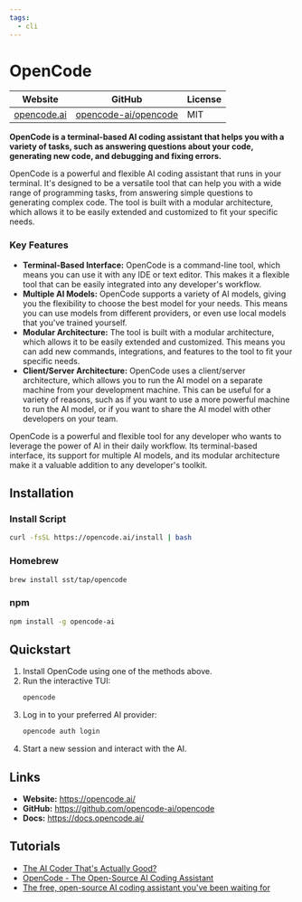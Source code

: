 ```yaml
---
tags:
  - cli
---
```


# OpenCode

| Website | GitHub | License |
| --- | --- | --- |
| [opencode.ai](https://opencode.ai/) | [opencode-ai/opencode](https://github.com/opencode-ai/opencode) | MIT |

**OpenCode is a terminal-based AI coding assistant that helps you with a variety of tasks, such as answering questions about your code, generating new code, and debugging and fixing errors.**

OpenCode is a powerful and flexible AI coding assistant that runs in your terminal. It's designed to be a versatile tool that can help you with a wide range of programming tasks, from answering simple questions to generating complex code. The tool is built with a modular architecture, which allows it to be easily extended and customized to fit your specific needs.

### Key Features

*   **Terminal-Based Interface:** OpenCode is a command-line tool, which means you can use it with any IDE or text editor. This makes it a flexible tool that can be easily integrated into any developer's workflow.
*   **Multiple AI Models:** OpenCode supports a variety of AI models, giving you the flexibility to choose the best model for your needs. This means you can use models from different providers, or even use local models that you've trained yourself.
*   **Modular Architecture:** The tool is built with a modular architecture, which allows it to be easily extended and customized. This means you can add new commands, integrations, and features to the tool to fit your specific needs.
*   **Client/Server Architecture:** OpenCode uses a client/server architecture, which allows you to run the AI model on a separate machine from your development machine. This can be useful for a variety of reasons, such as if you want to use a more powerful machine to run the AI model, or if you want to share the AI model with other developers on your team.

OpenCode is a powerful and flexible tool for any developer who wants to leverage the power of AI in their daily workflow. Its terminal-based interface, its support for multiple AI models, and its modular architecture make it a valuable addition to any developer's toolkit.

## Installation

### Install Script

```bash
curl -fsSL https://opencode.ai/install | bash
```

### Homebrew

```bash
brew install sst/tap/opencode
```

### npm

```bash
npm install -g opencode-ai
```

## Quickstart

1.  Install OpenCode using one of the methods above.
2.  Run the interactive TUI:
    ```bash
    opencode
    ```
3.  Log in to your preferred AI provider:
    ```bash
    opencode auth login
    ```
4.  Start a new session and interact with the AI.

## Links

*   **Website:** https://opencode.ai/
*   **GitHub:** https://github.com/opencode-ai/opencode
*   **Docs:** https://docs.opencode.ai/

## Tutorials

*   [The AI Coder That's Actually Good?](https://www.youtube.com/watch?v=S9wH2iB_a-c)
*   [OpenCode - The Open-Source AI Coding Assistant](https://www.youtube.com/watch?v=j_3f4_j_v4s)
*   [The free, open-source AI coding assistant you've been waiting for](https://www.youtube.com/watch?v=vW-v-b_g_g8)
